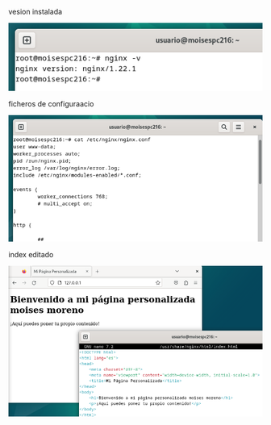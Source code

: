 vesion instalada

![version](/version.png)


ficheros de configuraacio

![informacion](informacion.png)

index editado

![cap23](/image23.png)

